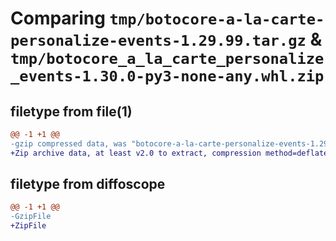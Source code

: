 # Comparing `tmp/botocore-a-la-carte-personalize-events-1.29.99.tar.gz` & `tmp/botocore_a_la_carte_personalize_events-1.30.0-py3-none-any.whl.zip`

## filetype from file(1)

```diff
@@ -1 +1 @@
-gzip compressed data, was "botocore-a-la-carte-personalize-events-1.29.99.tar", last modified: Sat Mar 25 01:22:57 2023, max compression
+Zip archive data, at least v2.0 to extract, compression method=deflate
```

## filetype from diffoscope

```diff
@@ -1 +1 @@
-GzipFile
+ZipFile
```

